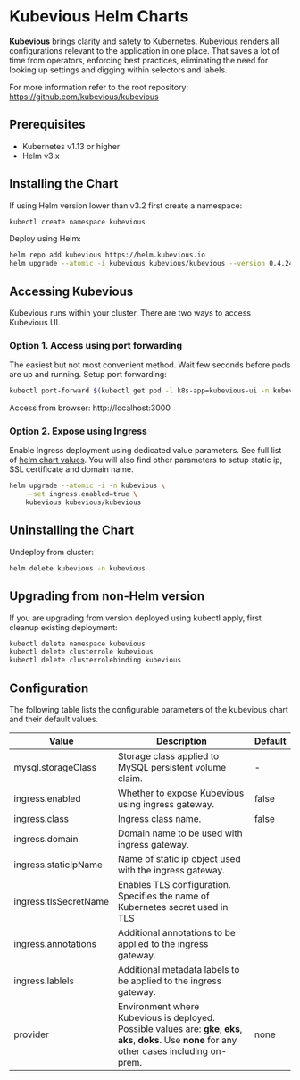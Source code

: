 # Kubevious Helm Charts
**Kubevious** brings clarity and safety to Kubernetes. Kubevious renders all configurations relevant to the application in one place. That saves a lot of time from operators, enforcing best practices, eliminating the need for looking up settings and digging within selectors and labels.

For more information refer to the root repository: https://github.com/kubevious/kubevious

## Prerequisites
- Kubernetes v1.13 or higher
- Helm v3.x

## Installing the Chart
If using Helm version lower than v3.2 first create a namespace:

```sh
kubectl create namespace kubevious
```
Deploy using Helm:

```sh
helm repo add kubevious https://helm.kubevious.io
helm upgrade --atomic -i kubevious kubevious/kubevious --version 0.4.24 -n kubevious 
```

## Accessing Kubevious
Kubevious runs within your cluster. There are two ways to access Kubevious UI. 

### Option 1. Access using port forwarding
The easiest but not most convenient method. Wait few seconds before pods are up and running. Setup port forwarding:

```sh
kubectl port-forward $(kubectl get pod -l k8s-app=kubevious-ui -n kubevious -o jsonpath="{.items[0].metadata.name}") 3000:3000 -n kubevious
```
Access from browser: http://localhost:3000

### Option 2. Expose using Ingress
Enable Ingress deployment using dedicated value parameters. See full list of [helm chart values](#helm-chart-values). You will also find other parameters to setup static ip, SSL certificate and domain name.

```sh
helm upgrade --atomic -i -n kubevious \
    --set ingress.enabled=true \
    kubevious kubevious/kubevious
```

## Uninstalling the Chart
Undeploy from cluster:

```sh
helm delete kubevious -n kubevious
```

## Upgrading from non-Helm version

If you are upgrading from version deployed using kubectl apply, first cleanup existing deployment:

```sh
kubectl delete namespace kubevious
kubectl delete clusterrole kubevious
kubectl delete clusterrolebinding kubevious
```

## Configuration
The following table lists the configurable parameters of the kubevious chart and their default values.

| Value                  | Description                                                                                                                                                                  | Default    |
| ---------------------- |------------------------------------------------------------------------------------------------------------------------------------------------------------------------------|------------|
| mysql.storageClass     | Storage class applied to MySQL persistent volume claim.                                                                                                                      | -          | 
| ingress.enabled        | Whether to expose Kubevious using ingress gateway.                                                                                                                           | false      | 
| ingress.class          | Ingress class name.                                                                                                                                                          | false      | 
| ingress.domain         | Domain name to be used with ingress gateway.                                                                                                                                 |            | 
| ingress.staticIpName   | Name of static ip object used with the ingress gateway.                                                                                                                      |            | 
| ingress.tlsSecretName  | Enables TLS configuration. Specifies the name of Kubernetes secret used in TLS                                                                                               |            | 
| ingress.annotations    | Additional annotations to be applied to the ingress gateway.                                                                                                                 |            | 
| ingress.lablels        | Additional metadata labels to be applied to the ingress gateway.                                                                                                             |            | 
| provider               | Environment where Kubevious is deployed. Possible values are: **gke**, **eks**, **aks**, **doks**. Use **none** for any other cases including on-prem.                       | none       | 

